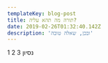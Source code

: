 ```yaml
---
templateKey: blog-post
title: תורה מה תהא עליה?
date: 2019-02-26T01:32:40.142Z
description: 'ובכן, שאלה טובה'
---
```

1 2 3 נסיון

